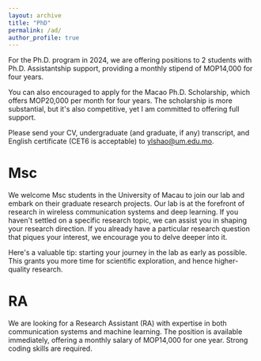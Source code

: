 ```yaml
---
layout: archive
title: "PhD"
permalink: /ad/
author_profile: true
---
```



For the Ph.D. program in 2024, we are offering positions to 2 students with Ph.D. Assistantship support, providing a monthly stipend of MOP14,000 for four years. 

You can also encouraged to apply for the Macao Ph.D. Scholarship, which offers MOP20,000 per month for four years. The scholarship is more substantial, but it's also competitive, yet I am committed to offering full support.

Please send your CV, undergraduate (and graduate, if any) transcript, and English certificate (CET6 is acceptable) to ylshao@um.edu.mo.


Msc
========
We welcome Msc students in the University of Macau to join our lab and embark on their graduate research projects. Our lab is at the forefront of research in wireless communication systems and deep learning. If you haven't settled on a specific research topic, we can assist you in shaping your research direction. If you already have a particular research question that piques your interest, we encourage you to delve deeper into it. 

Here's a valuable tip: starting your journey in the lab as early as possible. This grants you more time for scientific exploration, and hence higher-quality research.

RA
========
We are looking for a Research Assistant (RA) with expertise in both communication systems and machine learning. The position is available immediately, offering a monthly salary of MOP14,000 for one year. Strong coding skills are required.
